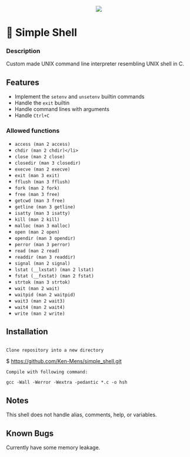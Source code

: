 <p align="center">
<img src="https://cdn.shopify.com/s/files/1/0204/4104/products/20180517-20180517-P1260614_600x.jpg?v=1528506358">
</p>

# :shell: Simple Shell

### Description ###
Custom made UNIX command line interpreter resembling UNIX shell in C.

## Features
* Implement the `setenv` and `unsetenv` builtin commands
* Handle the `exit` builtin
* Handle command lines with arguments
* Handle `Ctrl+C`

### Allowed functions 
* `access (man 2 access)`
* `chdir (man 2 chdir)</li>`
* `close (man 2 close)`
* `closedir (man 3 closedir)`
* `execve (man 2 execve)`
* `exit (man 3 exit)`
* `fflush (man 3 fflush)`
* `fork (man 2 fork)`
* `free (man 3 free)`
* `getcwd (man 3 free)`
* `getline (man 3 getline)`
* `isatty (man 3 isatty)`
* `kill (man 2 kill)`
* `malloc (man 3 malloc)`
* `open (man 2 open)`
* `opendir (man 3 opendir)`
* `perror (man 3 perror)`
* `read (man 2 read)`
* `readdir (man 3 readdir)`
* `signal (man 2 signal)`
* `lstat (__lxstat) (man 2 lstat)`
* `fstat (__fxstat) (man 2 fstat)`
* `strtok (man 3 strtok)`
* `wait (man 2 wait)`
* `waitpid (man 2 waitpid)`
* `wait3 (man 2 wait3)`
* `wait4 (man 2 wait4)`
* `write (man 2 write)`

## Installation

````

Clone repository into a new directory

````
$ https://github.com/Ken-Mens/simple_shell.git
````
Compile with following command:
````

````
gcc -Wall -Werror -Wextra -pedantic *.c -o hsh
````

## Notes
This shell does not handle alias, comments, help, or variables.

## Known Bugs
Currently have some memory leakage.
